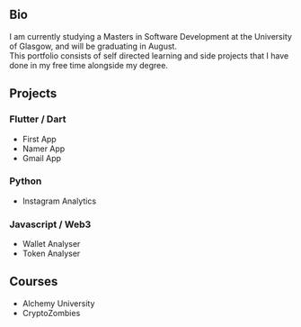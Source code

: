 ## Bio

I am currently studying a Masters in Software Development at the University of Glasgow, and will be graduating in August.                                   
This portfolio consists of self directed learning and side projects that I have done in my free time alongside my degree. 

## Projects
### Flutter / Dart
- First App
- Namer App
- Gmail App
### Python
- Instagram Analytics 
### Javascript / Web3
- Wallet Analyser
- Token Analyser
## Courses
- Alchemy University
- CryptoZombies

<!-- ## Skills
### Masters
Java | SQL | Python | Django | HTML | CSS | Javascript
### Self Learning
Solidity | Dart | Flutter -->


<!-- ### Semester 1
- Programming
- Systems and Networks 
- Enterprise Cyber Security
- Database Theory and Application
### Semester 2 
- Advanced Programming
- MSC Team Project
- Algorithms and Data Structures
- Internet Technology
- Human Computer Interaction
- Software Engineering
### Semester 3
- MSC Individual Project -->


<!--
**ruairicasey/ruairicasey** is a ✨ _special_ ✨ repository because its `README.md` (this file) appears on your GitHub profile.

Here are some ideas to get you started:

- 🔭 I’m currently working on ...
- 🌱 I’m currently learning ...
- 👯 I’m looking to collaborate on ...
- 🤔 I’m looking for help with ...
- 💬 Ask me about ...
- 📫 How to reach me: ...
- 😄 Pronouns: ...
- ⚡ Fun fact: ...
-->
